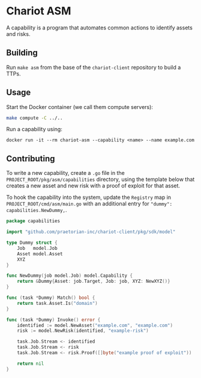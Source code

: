 # Chariot ASM

A capability is a program that automates common actions to identify assets and risks.

## Building

Run `make asm` from the base of the `chariot-client` repository to build a TTPs.

## Usage

Start the Docker container (we call them compute servers):

```sh
make compute -C ../..
```

Run a capability using:

``docker run -it --rm chariot-asm --capability <name> --name example.com``

## Contributing

To write a new capability, create a ``.go`` file in the ``PROJECT_ROOT/pkg/asm/capabilities`` directory, using the template below that creates a new asset and new risk with a proof of exploit for that asset. 

To hook the capability into the system, update the `Registry` map in ``PROJECT_ROOT/cmd/asm/main.go`` with an additional entry for  `"dummy": capabilities.NewDummy,`.

```go
package capabilities

import "github.com/praetorian-inc/chariot-client/pkg/sdk/model"

type Dummy struct {
	Job   model.Job
	Asset model.Asset
	XYZ
}

func NewDummy(job model.Job) model.Capability {
	return &Dummy{Asset: job.Target, Job: job, XYZ: NewXYZ()}
}

func (task *Dummy) Match() bool {
	return task.Asset.Is("domain")
}

func (task *Dummy) Invoke() error {
	identified := model.NewAsset("example.com", "example.com")
	risk := model.NewRisk(identified, "example-risk")

	task.Job.Stream <- identified
	task.Job.Stream <- risk
	task.Job.Stream <- risk.Proof([]byte("example proof of exploit"))

	return nil
}
```


